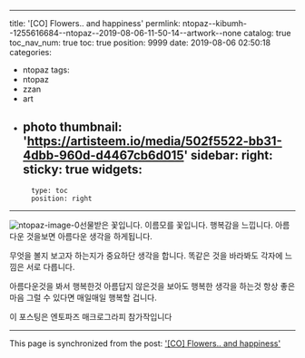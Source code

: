 
---
title: '[CO] Flowers.. and happiness'
permlink: ntopaz--kibumh--1255616684--ntopaz--2019-08-06-11-50-14--artwork--none
catalog: true
toc_nav_num: true
toc: true
position: 9999
date: 2019-08-06 02:50:18
categories:
- ntopaz
tags:
- ntopaz
- zzan
- art
- photo
thumbnail: 'https://artisteem.io/media/502f5522-bb31-4dbb-960d-d4467cb6d015'
sidebar:
    right:
        sticky: true
widgets:
    -
        type: toc
        position: right
---


![ntopaz-image-0](https://artisteem.io/media/502f5522-bb31-4dbb-960d-d4467cb6d015)선물받은 꽃입니다.
이름모를 꽃입니다.
행복감을 느낍니다.
아름다운 것을보면
아름다운 생각을 하게됩니다.

무엇을 볼지 보고자 하는지가
중요하단 생각을 합니다.
똑같은 것을 바라봐도 
각자에 느낌은 서로 다릅니다.

아름다운것을 봐서 행복한것
아름답지 않은것을 보아도
행복한 생각을 하는것 
항상 좋은마음 
그럴 수 있다면 매일매일
행복할 겁니다.

이 포스팅은 엔토파즈
매크로그라피 참가작입니다

- - -

This page is synchronized from the post: ['[CO] Flowers.. and happiness'](https://steemit.com/@kibumh/ntopaz--kibumh--1255616684--ntopaz--2019-08-06-11-50-14--artwork--none)
